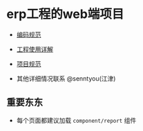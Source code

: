 # erp工程的web端项目

* [编码规范](https://git.oschina.net/senntyou/web-specification)
* [工程使用详解](https://github.com/senntyou/lila)
* [项目规范](http://git.zizaihome.cn/senntyou/web-specification)

* 其他详细情况联系 @senntyou(江津)

## 重要东东

* 每个页面都建议加载 `component/report` 组件


